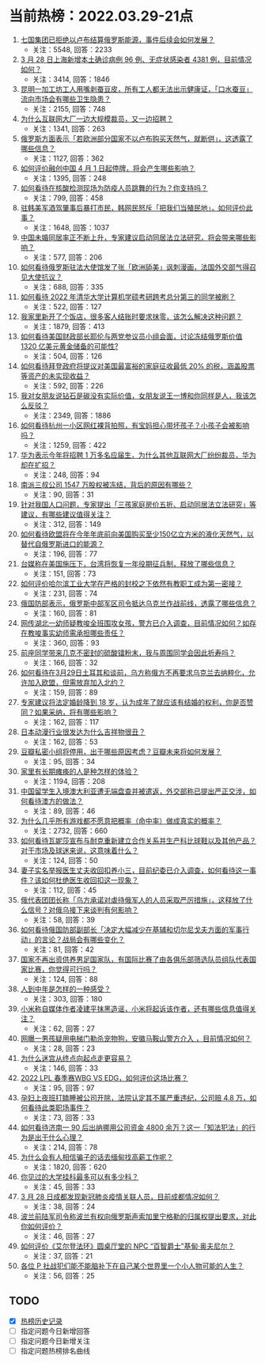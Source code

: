 # 当前热榜：2022.03.29-21点
1. [七国集团已拒绝以卢布结算俄罗斯能源，事件后续会如何发展？](https://www.zhihu.com/question/524664132)
    * 关注：5548, 回答：2233
2. [3 月 28 日上海新增本土确诊病例 96 例、无症状感染者 4381 例，目前情况如何？](https://www.zhihu.com/question/524731153)
    * 关注：3414, 回答：1846
3. [昆明一加工坊工人用嘴剥蚕豆皮，所有工人都无法出示健康证，「口水蚕豆」流向市场会有哪些卫生隐患？](https://www.zhihu.com/question/524735001)
    * 关注：2155, 回答：748
4. [为什么互联网大厂一边大规模裁员，又一边招聘？](https://www.zhihu.com/question/517051862)
    * 关注：1341, 回答：263
5. [俄罗斯方面表示「若欧洲部分国家不以卢布购买天然气，就断供」，这透露了哪些信息？](https://www.zhihu.com/question/524750330)
    * 关注：1127, 回答：362
6. [如何评价融创中国 4 月 1 日起停牌，将会产生哪些影响？](https://www.zhihu.com/question/524658793)
    * 关注：1395, 回答：248
7. [如何看待在核酸检测现场为防疫人员跳舞的行为？你支持吗？](https://www.zhihu.com/question/524598443)
    * 关注：799, 回答：458
8. [驻韩美军酒驾肇事后暴打市民，韩网民怒斥「把我们当殖民地」，如何评价此事？](https://www.zhihu.com/question/524670351)
    * 关注：1648, 回答：1037
9. [中国未婚同居率正不断上升，专家建议启动同居法立法研究，将会带来哪些影响？](https://www.zhihu.com/question/524735457)
    * 关注：577, 回答：206
10. [如何看待俄罗斯驻法大使馆发了张「欧洲舔美」讽刺漫画，法国外交部气得召见大使抗议？](https://www.zhihu.com/question/524367900)
    * 关注：688, 回答：335
11. [如何看待 2022 年清华大学计算机学硕考研跨考总分第三的同学被刷？](https://www.zhihu.com/question/523818236)
    * 关注：522, 回答：127
12. [我家里新开了个饭店，很多客人结账时要求抹零，该怎么解决这种问题？](https://www.zhihu.com/question/422108658)
    * 关注：1879, 回答：413
13. [如何看待美国财政部长耶伦与两党参议员小组会面，讨论冻结俄罗斯价值 1320 亿美元黄金储备的可能性?](https://www.zhihu.com/question/524274930)
    * 关注：504, 回答：126
14. [如何看待拜登政府将提议对美国最富裕的家庭征收最低 20% 的税，涵盖股票等资产的未实现收益？](https://www.zhihu.com/question/524679831)
    * 关注：592, 回答：226
15. [我对女朋友说钻石是碳没有实际价值，女朋友说王一博和你同样是人，我该怎么反驳？](https://www.zhihu.com/question/522422779)
    * 关注：2349, 回答：1886
16. [如何看待杭州一小区网红裸背拍照，有宝妈担心带坏孩子？小孩子会被影响吗？](https://www.zhihu.com/question/524729713)
    * 关注：1259, 回答：422
17. [华为表示今年将招聘 1 万多名应届生，为什么其他互联网大厂纷纷裁员，华为却在扩招？](https://www.zhihu.com/question/524631927)
    * 关注：248, 回答：94
18. [南派三叔公司 1547 万股权被冻结，背后的原因有哪些？](https://www.zhihu.com/question/524780177)
    * 关注：90, 回答：31
19. [针对我国人口问题，专家提出「三孩家庭房价五折、启动同居法立法研究」等建议，有哪些建议值得关注？](https://www.zhihu.com/question/524577057)
    * 关注：312, 回答：149
20. [如何看待欧盟将在今年年底前向美国购买至少150亿立方米的液化天然气，以替代自俄罗斯进口的能源？](https://www.zhihu.com/question/524111390)
    * 关注：196, 回答：77
21. [台媒称在美国施压下，台湾将恢复一年役期征兵制，释放了哪些信息？](https://www.zhihu.com/question/524761021)
    * 关注：151, 回答：73
22. [如何评价哈尔滨工业大学在严格的封校之下依然有教职工成为第一密接？](https://www.zhihu.com/question/524464119)
    * 关注：231, 回答：74
23. [俄国防部表示，俄罗斯中部军区司令抵达乌克兰作战前线，透露了哪些信息？](https://www.zhihu.com/question/524794582)
    * 关注：160, 回答：81
24. [网传湖北一幼师疑教唆全班围攻女孩，警方已介入调查，目前情况如何？如存在教唆事实幼师需承担哪些责任？](https://www.zhihu.com/question/524745805)
    * 关注：360, 回答：93
25. [前座同学带来几克不密封的硫酸镭粉末，我与周围同学会因此折寿吗？](https://www.zhihu.com/question/521407972)
    * 关注：166, 回答：32
26. [如何看待在3月29日土耳其和谈前，乌方称俄方不再要求乌克兰去纳粹化，允许加入欧盟，但需放弃加入北约？](https://www.zhihu.com/question/524730230)
    * 关注：159, 回答：89
27. [专家建议将法定婚龄降到 18 岁，认为成年了就应该有结婚的权利，你是否赞同？如果采纳，将有哪些影响？](https://www.zhihu.com/question/524671844)
    * 关注：162, 回答：117
28. [日本动漫行业很发达为什么吉祥物很丑？](https://www.zhihu.com/question/523508381)
    * 关注：162, 回答：53
29. [豆瓣私密小组将停用，出于哪些原因考虑？豆瓣未来将如何发展？](https://www.zhihu.com/question/524823729)
    * 关注：95, 回答：34
30. [家里有长期瘫痪的人是种怎样的体验？](https://www.zhihu.com/question/51348743)
    * 关注：1194, 回答：208
31. [中国留学生入境澳大利亚遭无端盘查并被遣返，外交部称已提出严正交涉，如何看待澳方的做法？](https://www.zhihu.com/question/524659707)
    * 关注：89, 回答：46
32. [为什么几乎所有游戏都不愿意把概率（命中率）做成真实的概率？](https://www.zhihu.com/question/473432101)
    * 关注：2732, 回答：660
33. [如何看待瓦妮莎宣布与耐克重新建立合作关系并生产科比球鞋以及其他产品？对于市场及球迷来说，这意味着什么？](https://www.zhihu.com/question/523988825)
    * 关注：124, 回答：50
34. [妻子实名举报医生丈夫收回扣养小三，目前纪委已介入调查，如何看待这一事件？该如何杜绝医生收回扣这一现象？](https://www.zhihu.com/question/524798740)
    * 关注：112, 回答：45
35. [俄代表团团长称「乌方承诺对虐待俄军人的人员采取严厉措施」，这释放了什么信号？对俄乌接下来谈判有何影响？](https://www.zhihu.com/question/524841508)
    * 关注：58, 回答：39
36. [如何看待俄国防部副部长「决定大幅减少在基辅和切尔尼戈夫方面的军事行动」的言论？战局会有哪些变化？](https://www.zhihu.com/question/524858322)
    * 关注：81, 回答：42
37. [国家不再出资供养男足国家队，有国际比赛了由各俱乐部筛选队员组队代表国家比赛，你觉得可行吗？](https://www.zhihu.com/question/518187102)
    * 关注：124, 回答：88
38. [人到中年是怎样的一种感受？](https://www.zhihu.com/question/487723792)
    * 关注：303, 回答：180
39. [小米称自媒体作者凌建平抹黑造谣，小米将起诉该作者，还有哪些信息值得关注？](https://www.zhihu.com/question/524817755)
    * 关注：62, 回答：27
40. [网曝一男孩疑用电梯门勒杀宠物狗，安徽马鞍山警方介入 ，目前情况如何？](https://www.zhihu.com/question/524621768)
    * 关注：28, 回答：23
41. [为什么迷宫从终点向起点走更容易？](https://www.zhihu.com/question/522995903)
    * 关注：146, 回答：33
42. [2022 LPL 春季赛WBG VS EDG，如何评价这场比赛？](https://www.zhihu.com/question/524814905)
    * 关注：95, 回答：97
43. [孕妇上夜班打瞌睡被公司开除，法院认定其不属严重违纪，公司赔 4.8 万，如何看待此类职场事件？](https://www.zhihu.com/question/524606319)
    * 关注：73, 回答：33
44. [如何看待济南一 90 后出纳挪用公司资金 4800 余万？这一「知法犯法」的行为是出于什么心理？](https://www.zhihu.com/question/524624135)
    * 关注：214, 回答：78
45. [为什么会有人相信骗子的话去缅甸找高薪工作呢？](https://www.zhihu.com/question/518459639)
    * 关注：1820, 回答：620
46. [你见过的大学挂科最多可以有多少科？](https://www.zhihu.com/question/324010212)
    * 关注：45, 回答：33
47. [3 月 28 日成都发现新冠肺炎疫情关联人员，目前成都情况如何？](https://www.zhihu.com/question/524563327)
    * 关注：38, 回答：24
48. [波兰前陆军司令称波兰有权向俄罗斯声索加里宁格勒的归属权提出要求，对此你如何评价？](https://www.zhihu.com/question/524589191)
    * 关注：46, 回答：27
49. [如何评价《艾尔登法环》圆桌厅堂的 NPC “百智爵士”基甸·奥夫尼尔？](https://www.zhihu.com/question/520608124)
    * 关注：37, 回答：21
50. [各位 P 社战犯们能不能脑补下在自己某个世界里一个小人物可能的人生？](https://www.zhihu.com/question/522491020)
    * 关注：56, 回答：25
## TODO
* [x] [热榜历史记录](hot_history/AllHot.md)
* [ ] 指定问题今日新增回答
* [ ] 指定问题今日新增关注
* [ ] 指定问题热榜排名曲线
